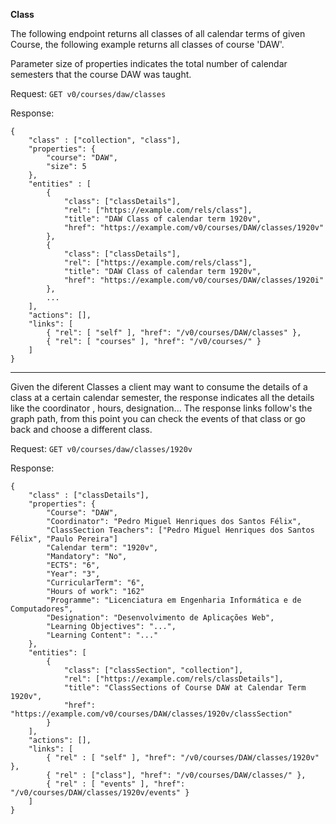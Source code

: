 **Class**

The following endpoint returns all classes of all calendar terms of given Course,
the following example returns all classes of course 'DAW'.

Parameter size of properties indicates the total number of calendar semesters that the course
DAW was taught. 

Request:
`GET v0/courses/daw/classes`

Response:
```
{
    "class" : ["collection", "class"],
    "properties": {
        "course": "DAW",
        "size": 5
    },
    "entities" : [
        {
            "class": ["classDetails"],
            "rel": ["https://example.com/rels/class"],
            "title": "DAW Class of calendar term 1920v",
            "href": "https://example.com/v0/courses/DAW/classes/1920v"
        },
        {
            "class": ["classDetails"],
            "rel": ["https://example.com/rels/class"],
            "title": "DAW Class of calendar term 1920v",
            "href": "https://example.com/v0/courses/DAW/classes/1920i"
        },
        ...
    ],
    "actions": [],
    "links": [
        { "rel": [ "self" ], "href": "/v0/courses/DAW/classes" },
        { "rel": [ "courses" ], "href": "/v0/courses/" }
    ]
}
```

-------------------------------------------------------------------------
Given the diferent Classes a client may want to consume the details of a class at a certain calendar semester, the response indicates all the details like the coordinator , hours, designation...
The response links follow's the graph path, from this point you can check the events of that class or go back and choose a different class.

Request:
`GET v0/courses/daw/classes/1920v`

Response:
```
{
    "class" : ["classDetails"],
    "properties": {
        "Course": "DAW",
        "Coordinator": "Pedro Miguel Henriques dos Santos Félix",
        "ClassSection Teachers": ["Pedro Miguel Henriques dos Santos Félix", "Paulo Pereira"]
        "Calendar term": "1920v",
        "Mandatory": "No",
        "ECTS": "6",
        "Year": "3",
        "CurricularTerm": "6",
        "Hours of work": "162"
        "Programme": "Licenciatura em Engenharia Informática e de Computadores",
        "Designation": "Desenvolvimento de Aplicações Web",
        "Learning Objectives": "...",
        "Learning Content": "..."
    },
    "entities": [
        {
            "class": ["classSection", "collection"],
            "rel": ["https://example.com/rels/classDetails"],
            "title": "ClassSections of Course DAW at Calendar Term 1920v",
            "href": "https://example.com/v0/courses/DAW/classes/1920v/classSection"
        }
    ],
    "actions": [],
    "links": [
        { "rel" : [ "self" ], "href": "/v0/courses/DAW/classes/1920v" },
        { "rel" : ["class"], "href": "/v0/courses/DAW/classes/" },
        { "rel" : [ "events" ], "href": "/v0/courses/DAW/classes/1920v/events" }
    ]
}
```

